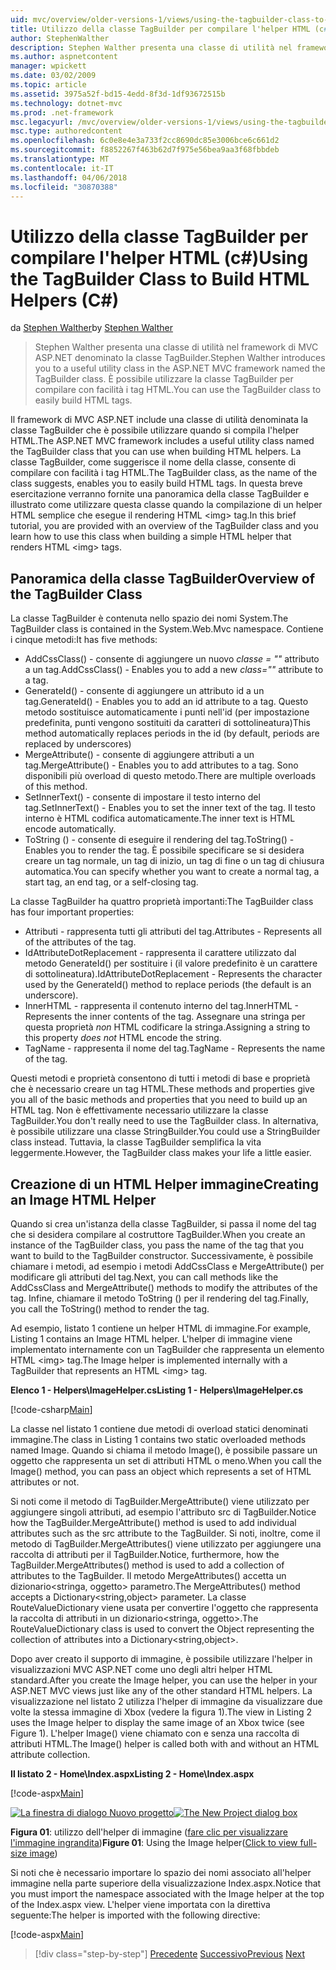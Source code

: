 ```yaml
---
uid: mvc/overview/older-versions-1/views/using-the-tagbuilder-class-to-build-html-helpers-cs
title: Utilizzo della classe TagBuilder per compilare l'helper HTML (c#) | Documenti Microsoft
author: StephenWalther
description: Stephen Walther presenta una classe di utilità nel framework di MVC ASP.NET denominato la classe TagBuilder. È possibile utilizzare facilmente la classe TagBuilder per...
ms.author: aspnetcontent
manager: wpickett
ms.date: 03/02/2009
ms.topic: article
ms.assetid: 3975a52f-bd15-4edd-8f3d-1df93672515b
ms.technology: dotnet-mvc
ms.prod: .net-framework
msc.legacyurl: /mvc/overview/older-versions-1/views/using-the-tagbuilder-class-to-build-html-helpers-cs
msc.type: authoredcontent
ms.openlocfilehash: 6c0e8e4e3a733f2cc8690dc85e3006bce6c661d2
ms.sourcegitcommit: f8852267f463b62d7f975e56bea9aa3f68fbbdeb
ms.translationtype: MT
ms.contentlocale: it-IT
ms.lasthandoff: 04/06/2018
ms.locfileid: "30870388"
---
```

<a name="using-the-tagbuilder-class-to-build-html-helpers-c"></a><span data-ttu-id="61f5f-104">Utilizzo della classe TagBuilder per compilare l'helper HTML (c#)</span><span class="sxs-lookup"><span data-stu-id="61f5f-104">Using the TagBuilder Class to Build HTML Helpers (C#)</span></span>
====================
<span data-ttu-id="61f5f-105">da [Stephen Walther](https://github.com/StephenWalther)</span><span class="sxs-lookup"><span data-stu-id="61f5f-105">by [Stephen Walther](https://github.com/StephenWalther)</span></span>

> <span data-ttu-id="61f5f-106">Stephen Walther presenta una classe di utilità nel framework di MVC ASP.NET denominato la classe TagBuilder.</span><span class="sxs-lookup"><span data-stu-id="61f5f-106">Stephen Walther introduces you to a useful utility class in the ASP.NET MVC framework named the TagBuilder class.</span></span> <span data-ttu-id="61f5f-107">È possibile utilizzare la classe TagBuilder per compilare con facilità i tag HTML.</span><span class="sxs-lookup"><span data-stu-id="61f5f-107">You can use the TagBuilder class to easily build HTML tags.</span></span>


<span data-ttu-id="61f5f-108">Il framework di MVC ASP.NET include una classe di utilità denominata la classe TagBuilder che è possibile utilizzare quando si compila l'helper HTML.</span><span class="sxs-lookup"><span data-stu-id="61f5f-108">The ASP.NET MVC framework includes a useful utility class named the TagBuilder class that you can use when building HTML helpers.</span></span> <span data-ttu-id="61f5f-109">La classe TagBuilder, come suggerisce il nome della classe, consente di compilare con facilità i tag HTML.</span><span class="sxs-lookup"><span data-stu-id="61f5f-109">The TagBuilder class, as the name of the class suggests, enables you to easily build HTML tags.</span></span> <span data-ttu-id="61f5f-110">In questa breve esercitazione verranno fornite una panoramica della classe TagBuilder e illustrato come utilizzare questa classe quando la compilazione di un helper HTML semplice che esegue il rendering HTML &lt;img&gt; tag.</span><span class="sxs-lookup"><span data-stu-id="61f5f-110">In this brief tutorial, you are provided with an overview of the TagBuilder class and you learn how to use this class when building a simple HTML helper that renders HTML &lt;img&gt; tags.</span></span>

## <a name="overview-of-the-tagbuilder-class"></a><span data-ttu-id="61f5f-111">Panoramica della classe TagBuilder</span><span class="sxs-lookup"><span data-stu-id="61f5f-111">Overview of the TagBuilder Class</span></span>

<span data-ttu-id="61f5f-112">La classe TagBuilder è contenuta nello spazio dei nomi System.</span><span class="sxs-lookup"><span data-stu-id="61f5f-112">The TagBuilder class is contained in the System.Web.Mvc namespace.</span></span> <span data-ttu-id="61f5f-113">Contiene i cinque metodi:</span><span class="sxs-lookup"><span data-stu-id="61f5f-113">It has five methods:</span></span>

- <span data-ttu-id="61f5f-114">AddCssClass() - consente di aggiungere un nuovo *classe = ""* attributo a un tag.</span><span class="sxs-lookup"><span data-stu-id="61f5f-114">AddCssClass() - Enables you to add a new *class=""* attribute to a tag.</span></span>
- <span data-ttu-id="61f5f-115">GenerateId() - consente di aggiungere un attributo id a un tag.</span><span class="sxs-lookup"><span data-stu-id="61f5f-115">GenerateId() - Enables you to add an id attribute to a tag.</span></span> <span data-ttu-id="61f5f-116">Questo metodo sostituisce automaticamente i punti nell'id (per impostazione predefinita, punti vengono sostituiti da caratteri di sottolineatura)</span><span class="sxs-lookup"><span data-stu-id="61f5f-116">This method automatically replaces periods in the id (by default, periods are replaced by underscores)</span></span>
- <span data-ttu-id="61f5f-117">MergeAttribute() - consente di aggiungere attributi a un tag.</span><span class="sxs-lookup"><span data-stu-id="61f5f-117">MergeAttribute() - Enables you to add attributes to a tag.</span></span> <span data-ttu-id="61f5f-118">Sono disponibili più overload di questo metodo.</span><span class="sxs-lookup"><span data-stu-id="61f5f-118">There are multiple overloads of this method.</span></span>
- <span data-ttu-id="61f5f-119">SetInnerText() - consente di impostare il testo interno del tag.</span><span class="sxs-lookup"><span data-stu-id="61f5f-119">SetInnerText() - Enables you to set the inner text of the tag.</span></span> <span data-ttu-id="61f5f-120">Il testo interno è HTML codifica automaticamente.</span><span class="sxs-lookup"><span data-stu-id="61f5f-120">The inner text is HTML encode automatically.</span></span>
- <span data-ttu-id="61f5f-121">ToString () - consente di eseguire il rendering del tag.</span><span class="sxs-lookup"><span data-stu-id="61f5f-121">ToString() - Enables you to render the tag.</span></span> <span data-ttu-id="61f5f-122">È possibile specificare se si desidera creare un tag normale, un tag di inizio, un tag di fine o un tag di chiusura automatica.</span><span class="sxs-lookup"><span data-stu-id="61f5f-122">You can specify whether you want to create a normal tag, a start tag, an end tag, or a self-closing tag.</span></span>
  

<span data-ttu-id="61f5f-123">La classe TagBuilder ha quattro proprietà importanti:</span><span class="sxs-lookup"><span data-stu-id="61f5f-123">The TagBuilder class has four important properties:</span></span>

- <span data-ttu-id="61f5f-124">Attributi - rappresenta tutti gli attributi del tag.</span><span class="sxs-lookup"><span data-stu-id="61f5f-124">Attributes - Represents all of the attributes of the tag.</span></span>
- <span data-ttu-id="61f5f-125">IdAttributeDotReplacement - rappresenta il carattere utilizzato dal metodo GenerateId() per sostituire i (il valore predefinito è un carattere di sottolineatura).</span><span class="sxs-lookup"><span data-stu-id="61f5f-125">IdAttributeDotReplacement - Represents the character used by the GenerateId() method to replace periods (the default is an underscore).</span></span>
- <span data-ttu-id="61f5f-126">InnerHTML - rappresenta il contenuto interno del tag.</span><span class="sxs-lookup"><span data-stu-id="61f5f-126">InnerHTML - Represents the inner contents of the tag.</span></span> <span data-ttu-id="61f5f-127">Assegnare una stringa per questa proprietà *non* HTML codificare la stringa.</span><span class="sxs-lookup"><span data-stu-id="61f5f-127">Assigning a string to this property *does not* HTML encode the string.</span></span>
- <span data-ttu-id="61f5f-128">TagName - rappresenta il nome del tag.</span><span class="sxs-lookup"><span data-stu-id="61f5f-128">TagName - Represents the name of the tag.</span></span>

<span data-ttu-id="61f5f-129">Questi metodi e proprietà consentono di tutti i metodi di base e proprietà che è necessario creare un tag HTML.</span><span class="sxs-lookup"><span data-stu-id="61f5f-129">These methods and properties give you all of the basic methods and properties that you need to build up an HTML tag.</span></span> <span data-ttu-id="61f5f-130">Non è effettivamente necessario utilizzare la classe TagBuilder.</span><span class="sxs-lookup"><span data-stu-id="61f5f-130">You don't really need to use the TagBuilder class.</span></span> <span data-ttu-id="61f5f-131">In alternativa, è possibile utilizzare una classe StringBuilder.</span><span class="sxs-lookup"><span data-stu-id="61f5f-131">You could use a StringBuilder class instead.</span></span> <span data-ttu-id="61f5f-132">Tuttavia, la classe TagBuilder semplifica la vita leggermente.</span><span class="sxs-lookup"><span data-stu-id="61f5f-132">However, the TagBuilder class makes your life a little easier.</span></span>

## <a name="creating-an-image-html-helper"></a><span data-ttu-id="61f5f-133">Creazione di un HTML Helper immagine</span><span class="sxs-lookup"><span data-stu-id="61f5f-133">Creating an Image HTML Helper</span></span>

<span data-ttu-id="61f5f-134">Quando si crea un'istanza della classe TagBuilder, si passa il nome del tag che si desidera compilare al costruttore TagBuilder.</span><span class="sxs-lookup"><span data-stu-id="61f5f-134">When you create an instance of the TagBuilder class, you pass the name of the tag that you want to build to the TagBuilder constructor.</span></span> <span data-ttu-id="61f5f-135">Successivamente, è possibile chiamare i metodi, ad esempio i metodi AddCssClass e MergeAttribute() per modificare gli attributi del tag.</span><span class="sxs-lookup"><span data-stu-id="61f5f-135">Next, you can call methods like the AddCssClass and MergeAttribute() methods to modify the attributes of the tag.</span></span> <span data-ttu-id="61f5f-136">Infine, chiamare il metodo ToString () per il rendering del tag.</span><span class="sxs-lookup"><span data-stu-id="61f5f-136">Finally, you call the ToString() method to render the tag.</span></span>

<span data-ttu-id="61f5f-137">Ad esempio, listato 1 contiene un helper HTML di immagine.</span><span class="sxs-lookup"><span data-stu-id="61f5f-137">For example, Listing 1 contains an Image HTML helper.</span></span> <span data-ttu-id="61f5f-138">L'helper di immagine viene implementato internamente con un TagBuilder che rappresenta un elemento HTML &lt;img&gt; tag.</span><span class="sxs-lookup"><span data-stu-id="61f5f-138">The Image helper is implemented internally with a TagBuilder that represents an HTML &lt;img&gt; tag.</span></span>

<span data-ttu-id="61f5f-139">**Elenco 1 - Helpers\ImageHelper.cs**</span><span class="sxs-lookup"><span data-stu-id="61f5f-139">**Listing 1 - Helpers\ImageHelper.cs**</span></span>

[!code-csharp[Main](using-the-tagbuilder-class-to-build-html-helpers-cs/samples/sample1.cs)]

<span data-ttu-id="61f5f-140">La classe nel listato 1 contiene due metodi di overload statici denominati immagine.</span><span class="sxs-lookup"><span data-stu-id="61f5f-140">The class in Listing 1 contains two static overloaded methods named Image.</span></span> <span data-ttu-id="61f5f-141">Quando si chiama il metodo Image(), è possibile passare un oggetto che rappresenta un set di attributi HTML o meno.</span><span class="sxs-lookup"><span data-stu-id="61f5f-141">When you call the Image() method, you can pass an object which represents a set of HTML attributes or not.</span></span>

<span data-ttu-id="61f5f-142">Si noti come il metodo di TagBuilder.MergeAttribute() viene utilizzato per aggiungere singoli attributi, ad esempio l'attributo src di TagBuilder.</span><span class="sxs-lookup"><span data-stu-id="61f5f-142">Notice how the TagBuilder.MergeAttribute() method is used to add individual attributes such as the src attribute to the TagBuilder.</span></span> <span data-ttu-id="61f5f-143">Si noti, inoltre, come il metodo di TagBuilder.MergeAttributes() viene utilizzato per aggiungere una raccolta di attributi per il TagBuilder.</span><span class="sxs-lookup"><span data-stu-id="61f5f-143">Notice, furthermore, how the TagBuilder.MergeAttributes() method is used to add a collection of attributes to the TagBuilder.</span></span> <span data-ttu-id="61f5f-144">Il metodo MergeAttributes() accetta un dizionario&lt;stringa, oggetto&gt; parametro.</span><span class="sxs-lookup"><span data-stu-id="61f5f-144">The MergeAttributes() method accepts a Dictionary&lt;string,object&gt; parameter.</span></span> <span data-ttu-id="61f5f-145">La classe RouteValueDictionary viene usata per convertire l'oggetto che rappresenta la raccolta di attributi in un dizionario&lt;stringa, oggetto&gt;.</span><span class="sxs-lookup"><span data-stu-id="61f5f-145">The RouteValueDictionary class is used to convert the Object representing the collection of attributes into a Dictionary&lt;string,object&gt;.</span></span>

<span data-ttu-id="61f5f-146">Dopo aver creato il supporto di immagine, è possibile utilizzare l'helper in visualizzazioni MVC ASP.NET come uno degli altri helper HTML standard.</span><span class="sxs-lookup"><span data-stu-id="61f5f-146">After you create the Image helper, you can use the helper in your ASP.NET MVC views just like any of the other standard HTML helpers.</span></span> <span data-ttu-id="61f5f-147">La visualizzazione nel listato 2 utilizza l'helper di immagine da visualizzare due volte la stessa immagine di Xbox (vedere la figura 1).</span><span class="sxs-lookup"><span data-stu-id="61f5f-147">The view in Listing 2 uses the Image helper to display the same image of an Xbox twice (see Figure 1).</span></span> <span data-ttu-id="61f5f-148">L'helper Image() viene chiamato con e senza una raccolta di attributi HTML.</span><span class="sxs-lookup"><span data-stu-id="61f5f-148">The Image() helper is called both with and without an HTML attribute collection.</span></span>

<span data-ttu-id="61f5f-149">**Il listato 2 - Home\Index.aspx**</span><span class="sxs-lookup"><span data-stu-id="61f5f-149">**Listing 2 - Home\Index.aspx**</span></span>

[!code-aspx[Main](using-the-tagbuilder-class-to-build-html-helpers-cs/samples/sample2.aspx)]


<span data-ttu-id="61f5f-150">[![La finestra di dialogo Nuovo progetto](using-the-tagbuilder-class-to-build-html-helpers-cs/_static/image1.jpg)](using-the-tagbuilder-class-to-build-html-helpers-cs/_static/image1.png)</span><span class="sxs-lookup"><span data-stu-id="61f5f-150">[![The New Project dialog box](using-the-tagbuilder-class-to-build-html-helpers-cs/_static/image1.jpg)](using-the-tagbuilder-class-to-build-html-helpers-cs/_static/image1.png)</span></span>

<span data-ttu-id="61f5f-151">**Figura 01**: utilizzo dell'helper di immagine ([fare clic per visualizzare l'immagine ingrandita](using-the-tagbuilder-class-to-build-html-helpers-cs/_static/image2.png))</span><span class="sxs-lookup"><span data-stu-id="61f5f-151">**Figure 01**: Using the Image helper([Click to view full-size image](using-the-tagbuilder-class-to-build-html-helpers-cs/_static/image2.png))</span></span>


<span data-ttu-id="61f5f-152">Si noti che è necessario importare lo spazio dei nomi associato all'helper immagine nella parte superiore della visualizzazione Index.aspx.</span><span class="sxs-lookup"><span data-stu-id="61f5f-152">Notice that you must import the namespace associated with the Image helper at the top of the Index.aspx view.</span></span> <span data-ttu-id="61f5f-153">L'helper viene importata con la direttiva seguente:</span><span class="sxs-lookup"><span data-stu-id="61f5f-153">The helper is imported with the following directive:</span></span>

[!code-aspx[Main](using-the-tagbuilder-class-to-build-html-helpers-cs/samples/sample3.aspx)]

> [!div class="step-by-step"]
> <span data-ttu-id="61f5f-154">[Precedente](creating-custom-html-helpers-cs.md)
> [Successivo](creating-page-layouts-with-view-master-pages-cs.md)</span><span class="sxs-lookup"><span data-stu-id="61f5f-154">[Previous](creating-custom-html-helpers-cs.md)
[Next](creating-page-layouts-with-view-master-pages-cs.md)</span></span>
